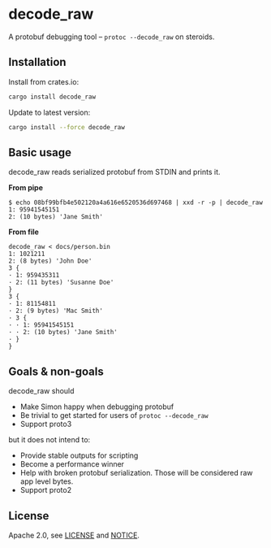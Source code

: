 # decode_raw

A protobuf debugging tool – `protoc --decode_raw` on steroids.

## Installation

Install from crates.io:

```sh
cargo install decode_raw
```

Update to latest version:

```sh
cargo install --force decode_raw
```

## Basic usage

decode_raw reads serialized protobuf from STDIN and prints it.

**From pipe**

```
$ echo 08bf99bfb4e502120a4a616e6520536d697468 | xxd -r -p | decode_raw
1: 95941545151
2: (10 bytes) 'Jane Smith'
```

**From file**

```
decode_raw < docs/person.bin
1: 1021211
2: (8 bytes) 'John Doe'
3 {
· 1: 959435311
· 2: (11 bytes) 'Susanne Doe'
}
3 {
· 1: 81154811
· 2: (9 bytes) 'Mac Smith'
· 3 {
· · 1: 95941545151
· · 2: (10 bytes) 'Jane Smith'
· }
}
```

## Goals & non-goals

decode_raw should

- Make Simon happy when debugging protobuf
- Be trivial to get started for users of `protoc --decode_raw`
- Support proto3

but it does not intend to:

- Provide stable outputs for scripting
- Become a performance winner
- Help with broken protobuf serialization. Those will be considered raw app level bytes.
- Support proto2

## License

Apache 2.0, see [LICENSE](./LICENSE) and [NOTICE](./NOTICE).

